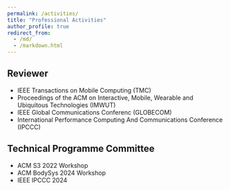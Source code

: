 ```yaml
---
permalink: /activities/
title: "Professional Activities"
author_profile: true
redirect_from: 
  - /md/
  - /markdown.html
---
```


## Reviewer 

* IEEE Transactions on Mobile Computing (TMC)
* Proceedings of the ACM on Interactive, Mobile, Wearable and Ubiquitous Technologies (IMWUT)
* IEEE Global Communications Conferenc (GLOBECOM)
* International Performance Computing And Communications Conference (IPCCC)

## Technical Programme Committee

* ACM S3 2022 Workshop
* ACM BodySys 2024 Workshop
* IEEE IPCCC 2024








